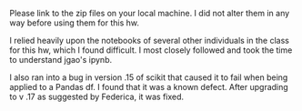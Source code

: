 Please link to the zip files on your local machine. I did not alter them in any way before using them for this hw.

I relied heavily upon the notebooks of several other individuals in the class for this hw, which I found difficult. I most closely followed and took the time to understand jgao's ipynb.

I also ran into a bug in version .15 of scikit that caused it to fail when being applied to a Pandas df. I found that it was a known defect. After upgrading to v .17 as suggested by Federica, it was fixed.
